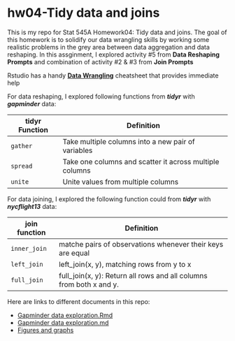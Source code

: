 # hw04-Tidy data and joins

This is my repo for Stat 545A Homework04: Tidy data and joins. The goal of this homework is to solidify our data wrangling skills by working some realistic problems in the grey area between data aggregation and data reshaping. In this assginment, I explored activity #5 from **Data Reshaping Prompts** and combination of activity #2 & #3 from **Join Prompts**

Rstudio has a handy [**Data Wrangling**](https://www.rstudio.com/wp-content/uploads/2015/02/data-wrangling-cheatsheet.pdf) cheatsheet that provides immediate help

For data reshaping, I explored following functions from __*tidyr*__ with __*gapminder*__ data:

tidyr Function | Definition
----------------|------------------
   `gather`      | Take multiple columns into a new pair of variables
   `spread`       |  Take one columns and scatter it across multiple columns
   `unite`       |  Unite values from multiple columns

For data joining, I explored the following function could from __*tidyr*__ with __*nycflight13*__ data:

join function  | Definition
---------------|----------------------
 `inner_join`  |  matche pairs of observations whenever their keys are equal
 `left_join`  |   left_join(x, y), matching rows from y to x
 `full_join`  |  full_join(x, y): Return all rows and all columns from both x and y.

Here are links to different documents in this repo:
* [Gapminder data exploration.Rmd](https://github.com/STAT545-UBC-students/hw03-huangjieying/blob/master/hw03%20use%20dplyr:ggplot2%20to%20manipulate%20and%20explore%20data.Rmd)
* [Gapminder data exploration.md](https://github.com/STAT545-UBC-students/hw03-huangjieying/blob/master/hw03_use_dplyr_ggplot2_to_manipulate_and_explore_data.md)
* [Figures and graphs](https://github.com/STAT545-UBC-students/hw03-huangjieying/tree/master/hw03_use_dplyr_ggplot2_to_manipulate_and_explore_data_files/figure-gfm)